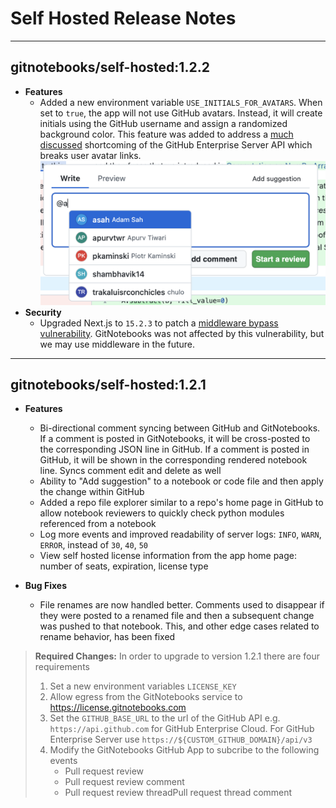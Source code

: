 # Self Hosted Release Notes

---

## gitnotebooks/self-hosted:1.2.2

- **Features**
  - Added a new environment variable `USE_INITIALS_FOR_AVATARS`. When set to `true`, the app will not use GitHub avatars. Instead, it will create initials using the GitHub username and assign a randomized background color. This feature was added to address a [much](https://github.com/orgs/community/discussions/135891) [discussed](https://github.com/Reviewable/Reviewable/issues/770) shortcoming of the GitHub Enterprise Server API which breaks user avatar links.
    ![Screenshot of user initials used as avatars](./images/initials-example.png)
- **Security**
  - Upgraded Next.js to `15.2.3` to patch a [middleware bypass vulnerability](https://nextjs.org/blog/cve-2025-29927). GitNotebooks was not affected by this vulnerability, but we may use middleware in the future.

---

## gitnotebooks/self-hosted:1.2.1

- **Features**
  - Bi-directional comment syncing between GitHub and GitNotebooks. If a comment is posted in GitNotebooks, it will be cross-posted to the corresponding JSON line in GitHub. If a comment is posted in GitHub, it will be shown in the corresponding rendered notebook line. Syncs comment edit and delete as well
  - Ability to "Add suggestion" to a notebook or code file and then apply the change within GitHub
  - Added a repo file explorer similar to a repo's home page in GitHub to allow notebook reviewers to quickly check python modules referenced from a notebook
  - Log more events and improved readability of server logs: `INFO`, `WARN`, `ERROR`, instead of `30`, `40`, `50`
  - View self hosted license information from the app home page: number of seats, expiration, license type
- **Bug Fixes**

  - File renames are now handled better. Comments used to disappear if they were posted to a renamed file and then a subsequent change was pushed to that notebook. This, and other edge cases related to rename behavior, has been fixed

> **Required Changes:** In order to upgrade to version 1.2.1 there are four requirements
>
> 1. Set a new environment variables `LICENSE_KEY`
> 2. Allow egress from the GitNotebooks service to https://license.gitnotebooks.com
> 3. Set the `GITHUB_BASE_URL` to the url of the GitHub API e.g. `https://api.github.com` for GitHub Enterprise Cloud. For GitHub Enterprise Server use `https://${CUSTOM_GITHUB_DOMAIN}/api/v3`
> 4. Modify the GitNotebooks GitHub App to subcribe to the following events
>    - Pull request review
>    - Pull request review comment
>    - Pull request review threadPull request thread comment
